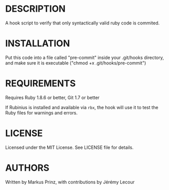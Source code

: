 # DESCRIPTION

A hook script to verify that only syntactically valid ruby code is commited.

# INSTALLATION

Put this code into a file called "pre-commit" inside your .git/hooks
directory, and make sure it is executable ("chmod +x .git/hooks/pre-commit")

# REQUIREMENTS

Requires Ruby 1.8.6 or better, Git 1.7 or better

If Rubinius is installed and available via `rbx`, the hook will use it to test the Ruby files for warnings and errors.

# LICENSE

Licensed under the MIT License. See LICENSE file for details.

# AUTHORS

Written by Markus Prinz, with contributions by Jérémy Lecour
